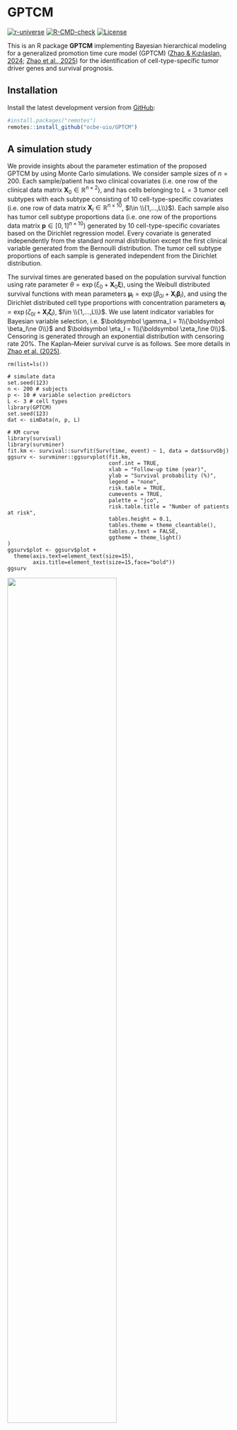 # GPTCM
<!-- 
[![CRAN
status](https://www.r-pkg.org/badges/version/GPTCM)](https://cran.r-project.org/package=GPTCM)
[![DOI](https://img.shields.io/badge/doi-10.32614%2FCRAN.package.GPTCM-brightgreen)](https://doi.org/10.32614/CRAN.package.GPTCM)
-->
[![r-universe](https://ocbe-uio.r-universe.dev/badges/GPTCM)](https://ocbe-uio.r-universe.dev/GPTCM)
[![R-CMD-check](https://github.com/ocbe-uio/GPTCM/workflows/R-CMD-check/badge.svg)](https://github.com/ocbe-uio/GPTCM/actions)
[![License](https://img.shields.io/badge/License-GPLv3-brightgreen.svg)](https://www.gnu.org/licenses/gpl-3.0)



This is an R package **GPTCM** implementing Bayesian hierarchical modeling for a generalized promotion time cure model (GPTCM) ([Zhao \& Kızılaslan, 2024](https://doi.org/10.48550/arXiv.2408.17188); [Zhao et al., 2025](https://doi.org/10.48550/arXiv.2509.01001)) for the identification of cell-type-specific tumor driver genes and survival prognosis. 

## Installation

Install the latest development version from [GitHub](https://github.com/ocbe-uio/GPTCM):

```r
#install.packages("remotes")
remotes::install_github("ocbe-uio/GPTCM")
```

## A simulation study

We provide insights about the parameter estimation of the proposed GPTCM by using Monte Carlo simulations. 
We consider sample sizes of $n=200$. 
Each sample/patient has two clinical covariates (i.e. one row of the clinical data matrix $\mathbf X_0\in \mathbb R^{n\times 2}$), and has cells belonging to $L=3$ tumor cell subtypes with each subtype consisting of $10$ cell-type-specific covariates (i.e. one row of data matrix $\mathbf X_l\in \mathbb R^{n\times 10}$, $l\in \\{1,...,L\\}$). 
Each sample also has tumor cell subtype proportions data (i.e. one row of the proportions data matrix $\mathbf p\in [0,1]^{n\times 10}$) 
generated by $10$ cell-type-specific covariates based on the Dirichlet regression model. 
Every covariate is generated independently from the standard normal distribution except the first clinical variable generated from the Bernoulli distribution. 
The tumor cell subtype proportions of each sample is generated independent from the Dirichlet distribution. 

The survival times are generated based on the population survival function using rate parameter $\theta=\exp(\xi_0+\mathbf X_0\boldsymbol\xi)$, using the Weibull distributed survival functions with 
mean parameters $\boldsymbol\mu_{l}= \exp(\beta_{0l} + \mathbf X_{l} \boldsymbol \beta_l)$, and using the Dirichlet distributed cell type proportions with concentration parameters $\boldsymbol\alpha_{l}= \exp(\zeta_{0l} + \mathbf X_{l} \boldsymbol \zeta_l)$,  $l\in \\{1,...,L\\}$. 
We use latent indicator variables for Bayesian variable selection, i.e. $\boldsymbol \gamma_l = 1\\{\boldsymbol \beta_l\ne 0\\}$ and $\boldsymbol \eta_l = 1\\{\boldsymbol \zeta_l\ne 0\\}$. 
Censoring is generated through an exponential distribution with censoring rate $20\%$. 
The Kaplan–Meier survival curve is as follows. 
See more details in [Zhao et al. (2025)](https://doi.org/10.48550/arXiv.2509.01001). 

```{r}
rm(list=ls())

# simulate data
set.seed(123)
n <- 200 # subjects
p <- 10 # variable selection predictors
L <- 3 # cell types
library(GPTCM)
set.seed(123)
dat <- simData(n, p, L)

# KM curve
library(survival)
library(survminer)
fit.km <- survival::survfit(Surv(time, event) ~ 1, data = dat$survObj)
ggsurv <- survminer::ggsurvplot(fit.km,
                                conf.int = TRUE, 
                                xlab = "Follow-up time (year)",
                                ylab = "Survival probability (%)",
                                legend = "none",
                                risk.table = TRUE,
                                cumevents = TRUE,
                                palette = "jco",
                                risk.table.title = "Number of patients at risk",
                                tables.height = 0.1,
                                tables.theme = theme_cleantable(), 
                                tables.y.text = FALSE, 
                                ggtheme = theme_light() 
)
ggsurv$plot <- ggsurv$plot + 
  theme(axis.text=element_text(size=15), 
        axis.title=element_text(size=15,face="bold"))
ggsurv
```

<img src="man/figures/cran_km.png" width="70%" />

<!-- 
We fit one of the proposed GPTCM, GPTCM with the Bernoulli-beta prior (GPTCM-Ber2):

$$
\begin{aligned}
&&\lhd\ Population\ survival\ function \\ 
    S_{pop}(t) &= e^{ -\theta\\{1 - \sum_{l=1}^L \mathtt p_l S_l(t)\\} } \\
    S_l(t) &= e^{-\left(t/\lambda_l\right)^\kappa} \\ 
    \lambda_l &= \frac{\boldsymbol\mu_l}{\Gamma(1+1/\kappa)}\\
&&\lhd\ Cure\ fraction \\ 
    \log\theta &= \xi_0 + \mathbf X_0\boldsymbol\xi \\
&&\lhd\ Noncure\ fraction \\ 
    \log\boldsymbol\mu_l &= \beta_{0l} + \mathbf X_l\boldsymbol\beta_l \\
\text{Spike-and-slab prior:}&& \\
  \beta_{jl} | \gamma_{jl}, \tau_l^2 &\sim \gamma_{jl}\mathcal N(0, \tau_l^2) + (1-\gamma_{jl})\delta_0(\beta_{jl})\\
\text{Bernoulli-beta:}&& \\
  \gamma_{jl}|\pi_{jl} &\sim \mathcal Bernoulli (\pi_{jl}) \\
  \pi_{jl} &\sim \mathcal Beta(a_\pi, b_\pi)\\
&&\lhd\ Measurement\ error\\ 
  \tilde{\mathbf p} &= \mathbf p + \text{Dirichlet error}\\
  f(\tilde{\mathbf p}|\boldsymbol\alpha) &= \frac{1}{\text{B} (\boldsymbol\alpha)}\prod_{l=1}^L\tilde{\mathtt p}_l^{\alpha_l-1} \\
  \log\alpha_l &= \zeta_{0l} + \mathbf X_l\boldsymbol\zeta_l \\
  \zeta_{0l} | w_0^2 &\sim \mathcal N(0, w_0^2) \\
\text{Spike-and-slab prior:}&& \\
  \zeta_{jl} | \eta_{jl}, w_l^2 &\sim \eta_{jl}\mathcal N(0, w_l^2) + (1-\eta_{jl})\delta_0(\zeta_{jl}) \\
\text{Bernoulli-beta:}&& \\
  \eta_{jl}|\rho_{jl} &\sim \mathcal Bernoulli (\rho_{jl}) \\
  \rho_{jl} &\sim \mathcal Beta(a_\rho, b_\rho)
\end{aligned}
$$
-->

After fitting GPTCM-Ber2, we compare its the survival prediction performance with other approaches (i.e. Kaplan-Meier method without covariates, classic Cox model with two clinical covariates (Cox.clin), Cox model with mean aggregate covariates (Cox.X.mean), Cox model with median aggregate covariatess (Cox.X.median), Cox model with clinical and mean aggregate covariates (Cox.clin.X.mean), and frequentist semiparametric promotion time cure model with clinical variables (PTCM.clin)). 
The follow figure shows the prediction performance of time-dependent Brier scores. 
It is clear that our GPTCM has much better survival prognosis than other approaches. 

```{r}
## run Bayesian GPTCM
set.seed(123)
fit <- GPTCM(dat, nIter = 1100, burnin = 100)

# draw time-dependent Brier scores
plotBrier(dat, datMCMC = fit, 
          time.star = 3, 
          xlab = "Evalutation time points",
          ylab = "Prediction error")
```

<img src="man/figures/cran_brier.png" width="70%" />

The following figure shows the posterior distributions of cell-type-specific effects associated with cell-type-specific progression with the black dimonds indicating true effects, and marginal posterior inclusion probabilities (mPIP) of Bayesian variable selection (BVS). 

```{r}
# show cel-type-specific effects
plotCoeff(dat, datMCMC = fit, estimator = "beta", bandwidth = 0.02)
# show BVS
plotCoeff(dat, datMCMC = fit, estimator = "gamma")
```

<img src="man/figures/cran_betas.png" width="100%" />
<img src="man/figures/cran_gammas.png" width="100%" />


The following figure shows the posterior distributions of cell-type-specific effects associated with cell-type-specific proportions, and mPIP of Bayesian variable selection. 

```{r}
# show cel-type-specific effects
plotCoeff(dat, datMCMC = fit, estimator = "zeta", bandwidth = 0.01)
# show BVS
plotCoeff(dat, datMCMC = fit, estimator = "eta")
```

<img src="man/figures/cran_zetas.png" width="100%" />
<img src="man/figures/cran_etas.png" width="100%" />

## References

Chen MH, Ibrahim JG, Sinha D (1999). A new Bayesian model for survival data with
a surviving fraction. Journal of the American Statistical Association, 94(447):909--919.

Yakovlev AY, Tsodikov AD, Asselain B (1996). Stochastic Models of Tumor Latency and Their
Biostatistical Applications. World Scientific, Singapore.

Zhao Z, Kızılaslan F (2024). A note on promotion time cure models with a new biological consideration. [arXiv:2408.17188](https://doi.org/10.48550/arXiv.2408.17188).


Zhao Z, Kızılaslan F, Wang S, Zucknick M (2025). Generalized promotion time cure model: A new modeling framework to identify cell-type-specific genes and improve survival prognosis. [arXiv:2509.01001](https://doi.org/10.48550/arXiv.2509.01001).
